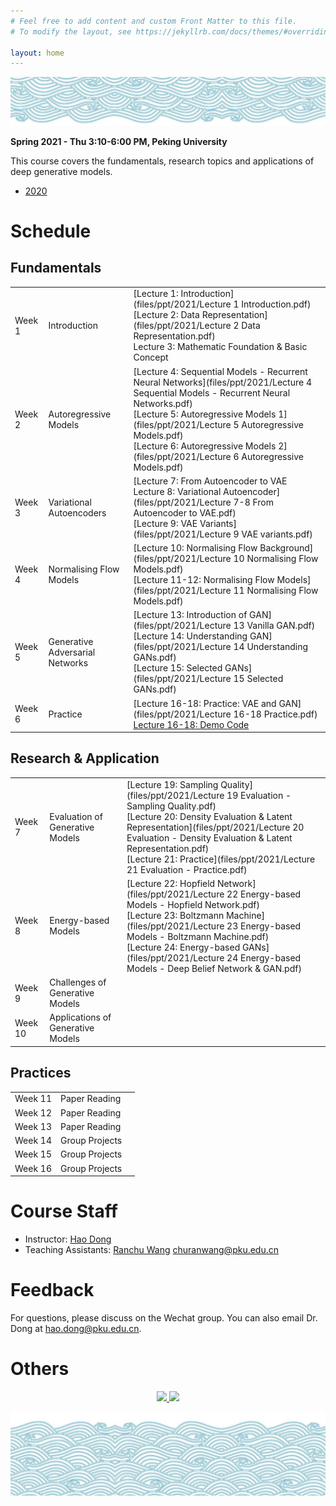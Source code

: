 ```yaml
---
# Feel free to add content and custom Front Matter to this file.
# To modify the layout, see https://jekyllrb.com/docs/themes/#overriding-theme-defaults

layout: home
---
```



<a href="https://deepreinforcementlearningbook.org" target="\_blank">
  <img src="files/web/water-top-small-min.png" />
 </a> 



**Spring 2021 - Thu 3:10-6:00 PM, Peking University**

This course covers the fundamentals, research topics and applications of deep generative models.

- [2020](index2020.markdown)



# Schedule

## Fundamentals

|  		  |       |        |
| :------| :---- | :---- |
| Week 1 | Introduction | [Lecture 1: Introduction](files/ppt/2021/Lecture 1 Introduction.pdf)<br>[Lecture 2: Data Representation](files/ppt/2021/Lecture 2 Data Representation.pdf)<br> Lecture 3: Mathematic Foundation & Basic Concept|
| Week 2 | Autoregressive Models | [Lecture 4: Sequential Models  - Recurrent Neural Networks](files/ppt/2021/Lecture 4 Sequential Models - Recurrent Neural Networks.pdf) <br> [Lecture 5: Autoregressive Models 1](files/ppt/2021/Lecture 5 Autoregressive Models.pdf) <br> [Lecture 6: Autoregressive Models 2](files/ppt/2021/Lecture 6 Autoregressive Models.pdf) |
| Week 3 | Variational Autoencoders | [Lecture 7: From Autoencoder to VAE <br> Lecture 8: Variational Autoencoder](files/ppt/2021/Lecture 7-8 From Autoencoder to VAE.pdf) <br> [Lecture 9: VAE Variants](files/ppt/2021/Lecture 9 VAE variants.pdf) |
| Week 4 | Normalising Flow Models | [Lecture 10: Normalising Flow Background](files/ppt/2021/Lecture 10 Normalising Flow Models.pdf) <br> [Lecture 11-12: Normalising Flow Models](files/ppt/2021/Lecture 11 Normalising Flow Models.pdf) |
| Week 5 | Generative Adversarial Networks | [Lecture 13: Introduction of GAN](files/ppt/2021/Lecture 13 Vanilla GAN.pdf) <br> [Lecture 14: Understanding GAN](files/ppt/2021/Lecture 14 Understanding GANs.pdf)  <br> [Lecture 15: Selected GANs](files/ppt/2021/Lecture 15 Selected GANs.pdf)  |
| Week 6 | Practice | [Lecture 16-18: Practice: VAE and GAN](files/ppt/2021/Lecture 16-18 Practice.pdf) <br> [Lecture 16-18: Demo Code](https://github.com/deep-generative-models/deep-generative-models.github.io/tree/master/files/ppt/2021/Lecture%2016-18%20Code)|

## Research & Application

|  		  |       |        |
| :------| :---- | :---- |
| Week 7 | Evaluation of Generative Models | [Lecture 19: Sampling Quality](files/ppt/2021/Lecture 19 Evaluation - Sampling Quality.pdf) <br> [Lecture 20: Density Evaluation & Latent Representation](files/ppt/2021/Lecture 20 Evaluation - Density Evaluation & Latent Representation.pdf) <br> [Lecture 21: Practice](files/ppt/2021/Lecture 21 Evaluation - Practice.pdf)   |
| Week 8 | Energy-based Models |  [Lecture 22: Hopfield Network](files/ppt/2021/Lecture 22 Energy-based Models - Hopfield Network.pdf) <br> [Lecture 23: Boltzmann Machine](files/ppt/2021/Lecture 23 Energy-based Models - Boltzmann Machine.pdf) <br> [Lecture 24: Energy-based GANs](files/ppt/2021/Lecture 24 Energy-based Models - Deep Belief Network & GAN.pdf)  |
| Week 9 | Challenges of Generative Models |   |
| Week 10 | Applications of Generative Models |  |


## Practices

|  		  |       |        |
| :------| :---- | :---- |
| Week 11 | Paper Reading | |
| Week 12 | Paper Reading | |
| Week 13 | Paper Reading | |
| Week 14 | Group Projects | |
| Week 15 | Group Projects | |
| Week 16 | Group Projects | |

# Course Staff
- Instructor: [Hao Dong](http://zsdonghao.github.io)
- Teaching Assistants: [Ranchu Wang](churanwang@pku.edu.cn) churanwang@pku.edu.cn


# Feedback
For questions, please discuss on the Wechat group. You can also email Dr. Dong at hao.dong@pku.edu.cn.

# Others

<div align="center">
<p float="left">

<a href="https://deepreinforcementlearningbook.org" target="\_blank">
  <img src="http://deep-reinforcement-learning-book.github.io/assets/images/cover_v1.png" width="200" />
 </a> 


<a href="http://www.broadview.com.cn/book/5059">
  <img src="http://download.broadview.com.cn/ScreenShow/180371146440fada4ad2" width="174" /> 
</a>

</p>
</div>

<a href="https://deepreinforcementlearningbook.org" target="\_blank">
  <img src="files/web/water-bottom-min.png" />
 </a> 

